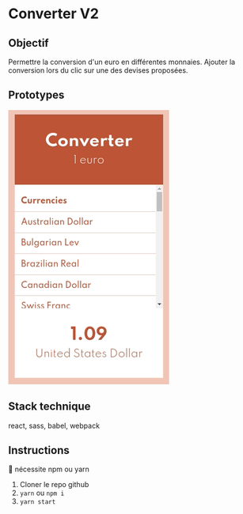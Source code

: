# Converter V2

## Objectif

Permettre la conversion d'un euro en différentes monnaies.
Ajouter la conversion lors du clic sur une des devises proposées.

## Prototypes

![converter prototype](resultat.gif)

## Stack technique

react, sass, babel, webpack

## Instructions

🔺 nécessite npm ou yarn

1. Cloner le repo github
2. `yarn` ou `npm i`
3. `yarn start`